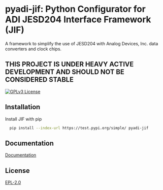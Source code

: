 # pyadi-jif: Python Configurator for ADI JESD204 Interface Framework (JIF)

A framework to simplify the use of JESD204 with Analog Devices, Inc. data converters and clock chips.

## THIS PROJECT IS UNDER HEAVY ACTIVE DEVELOPMENT AND SHOULD NOT BE CONSIDERED STABLE

[![GPLv3 License](https://img.shields.io/badge/License-EPL%20v2-blue.svg)](https://opensource.org/licenses/)

  
## Installation 

Install JIF with pip

```bash 
  pip install --index-url https://test.pypi.org/simple/ pyadi-jif
```


## Documentation

[Documentation](https://https://analoddevicesinc.github.io/pyadi-jif/)

  
## License

[EPL-2.0](https://www.eclipse.org/legal/epl-2.0/)
